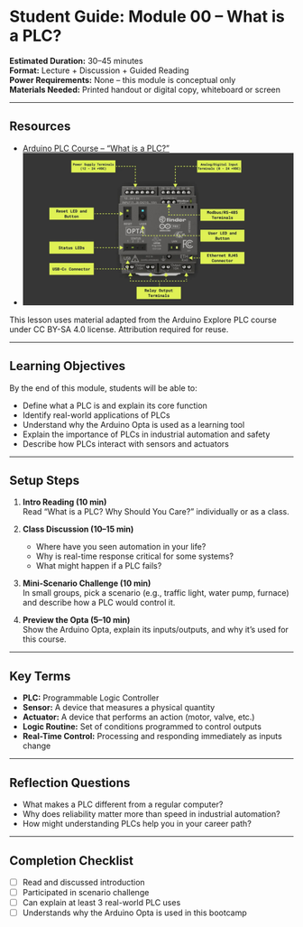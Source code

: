 
# Student Guide: Module 00 – What is a PLC?

**Estimated Duration:** 30–45 minutes  
**Format:** Lecture + Discussion + Guided Reading  
**Power Requirements:** None – this module is conceptual only  
**Materials Needed:** Printed handout or digital copy, whiteboard or screen

---

## Resources

- [Arduino PLC Course – “What is a PLC?”](https://courses.arduino.cc/explore-plc/lessons/history-present-plc/)
- ![Opta Hardware Overview](../../03_assets/00_what_is_a_plc/00_opta-characteristics.jpg)

This lesson uses material adapted from the Arduino Explore PLC course under CC BY-SA 4.0 license. Attribution required for reuse.

---

## Learning Objectives

By the end of this module, students will be able to:

- Define what a PLC is and explain its core function
- Identify real-world applications of PLCs
- Understand why the Arduino Opta is used as a learning tool
- Explain the importance of PLCs in industrial automation and safety
- Describe how PLCs interact with sensors and actuators

---

## Setup Steps

1. **Intro Reading (10 min)**  
   Read “What is a PLC? Why Should You Care?” individually or as a class.

2. **Class Discussion (10–15 min)**  
   - Where have you seen automation in your life?
   - Why is real-time response critical for some systems?
   - What might happen if a PLC fails?

3. **Mini-Scenario Challenge (10 min)**  
   In small groups, pick a scenario (e.g., traffic light, water pump, furnace) and describe how a PLC would control it.

4. **Preview the Opta (5–10 min)**  
   Show the Arduino Opta, explain its inputs/outputs, and why it’s used for this course.

---

## Key Terms

- **PLC:** Programmable Logic Controller
- **Sensor:** A device that measures a physical quantity
- **Actuator:** A device that performs an action (motor, valve, etc.)
- **Logic Routine:** Set of conditions programmed to control outputs
- **Real-Time Control:** Processing and responding immediately as inputs change

---

## Reflection Questions

- What makes a PLC different from a regular computer?
- Why does reliability matter more than speed in industrial automation?
- How might understanding PLCs help you in your career path?

---

## Completion Checklist

- [ ] Read and discussed introduction
- [ ] Participated in scenario challenge
- [ ] Can explain at least 3 real-world PLC uses
- [ ] Understands why the Arduino Opta is used in this bootcamp
